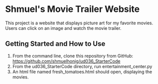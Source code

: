 # Shmuel's Movie Trailer Website
This project is a website that displays picture art for my favorite movies. Users can click on an image and watch the movie trailer.

## Getting Started and How to Use
1. From the command line, clone this repository from GitHub: https://github.com/shmuelhonig/ud036_StarterCode
2. From the ud036_StarterCode directory, run entertainment_center.py
3. An html file named fresh_tomatoes.html should open, displaying the movies.
